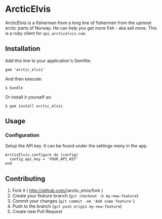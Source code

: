 # ArcticElvis

ArcticElvis is a fisherman from a long line of fishermen from the upmost arctic parts of Norway. He can help you get more fish - aka sell more. This is a ruby client for `api.arcticelvis.com`.

## Installation

Add this line to your application's Gemfile:

    gem 'arctic_elvis'

And then execute:

    $ bundle

Or install it yourself as:

    $ gem install arctic_elvis

## Usage

### Configuration

Setup the API key. It can be found under the settings meny in the app.

```
ArcticElvis.configure do |config|
  config.api_key = 'YOUR_API_KEY'
end
```

## Contributing

1. Fork it ( http://github.com/<my-github-username>/arctic_elvis/fork )
2. Create your feature branch (`git checkout -b my-new-feature`)
3. Commit your changes (`git commit -am 'Add some feature'`)
4. Push to the branch (`git push origin my-new-feature`)
5. Create new Pull Request
